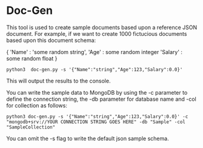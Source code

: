 # Doc-Gen

This tool is used to create sample documents based upon a reference JSON document.  For example, if we want to create 1000 fictucious documents based upon this document schema:

{
    'Name' : 'some random string',
    'Age' : some random integer
    'Salary' : some random float
}

`python3  doc-gen.py -s '{"Name":"string","Age":123,"Salary":0.0}'`

This will output the results to the console.

You can write the sample data to MongoDB by using the -c parameter to define the connection string, the -db parameter for database name and -col for collection as follows:

`python3 doc-gen.py -s '{"Name":"string","Age":123,"Salary":0.0}' -c "mongodb+srv://YOUR CONNECTION STRING GOES HERE" -db "Sample" -col "SampleCollection"`

You can omit the -s flag to write the default json sample schema.


